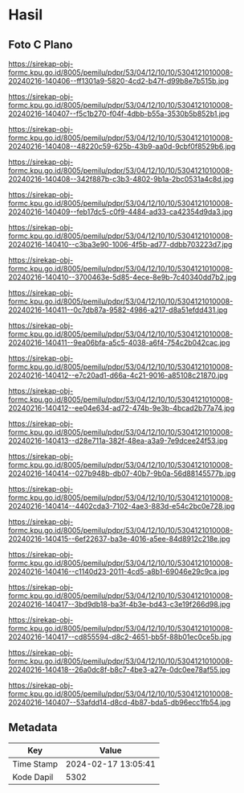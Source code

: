 # Hasil

## Foto C Plano

https://sirekap-obj-formc.kpu.go.id/8005/pemilu/pdpr/53/04/12/10/10/5304121010008-20240216-140406--ff1301a9-5820-4cd2-b47f-d99b8e7b515b.jpg

https://sirekap-obj-formc.kpu.go.id/8005/pemilu/pdpr/53/04/12/10/10/5304121010008-20240216-140407--f5c1b270-f04f-4dbb-b55a-3530b5b852b1.jpg

https://sirekap-obj-formc.kpu.go.id/8005/pemilu/pdpr/53/04/12/10/10/5304121010008-20240216-140408--48220c59-625b-43b9-aa0d-9cbf0f8529b6.jpg

https://sirekap-obj-formc.kpu.go.id/8005/pemilu/pdpr/53/04/12/10/10/5304121010008-20240216-140408--342f887b-c3b3-4802-9b1a-2bc0531a4c8d.jpg

https://sirekap-obj-formc.kpu.go.id/8005/pemilu/pdpr/53/04/12/10/10/5304121010008-20240216-140409--feb17dc5-c0f9-4484-ad33-ca42354d9da3.jpg

https://sirekap-obj-formc.kpu.go.id/8005/pemilu/pdpr/53/04/12/10/10/5304121010008-20240216-140410--c3ba3e90-1006-4f5b-ad77-ddbb703223d7.jpg

https://sirekap-obj-formc.kpu.go.id/8005/pemilu/pdpr/53/04/12/10/10/5304121010008-20240216-140410--3700463e-5d85-4ece-8e9b-7c40340dd7b2.jpg

https://sirekap-obj-formc.kpu.go.id/8005/pemilu/pdpr/53/04/12/10/10/5304121010008-20240216-140411--0c7db87a-9582-4986-a217-d8a51efdd431.jpg

https://sirekap-obj-formc.kpu.go.id/8005/pemilu/pdpr/53/04/12/10/10/5304121010008-20240216-140411--9ea06bfa-a5c5-4038-a6f4-754c2b042cac.jpg

https://sirekap-obj-formc.kpu.go.id/8005/pemilu/pdpr/53/04/12/10/10/5304121010008-20240216-140412--e7c20ad1-d66a-4c21-9016-a85108c21870.jpg

https://sirekap-obj-formc.kpu.go.id/8005/pemilu/pdpr/53/04/12/10/10/5304121010008-20240216-140412--ee04e634-ad72-474b-9e3b-4bcad2b77a74.jpg

https://sirekap-obj-formc.kpu.go.id/8005/pemilu/pdpr/53/04/12/10/10/5304121010008-20240216-140413--d28e711a-382f-48ea-a3a9-7e9dcee24f53.jpg

https://sirekap-obj-formc.kpu.go.id/8005/pemilu/pdpr/53/04/12/10/10/5304121010008-20240216-140414--027b948b-db07-40b7-9b0a-56d88145577b.jpg

https://sirekap-obj-formc.kpu.go.id/8005/pemilu/pdpr/53/04/12/10/10/5304121010008-20240216-140414--4402cda3-7102-4ae3-883d-e54c2bc0e728.jpg

https://sirekap-obj-formc.kpu.go.id/8005/pemilu/pdpr/53/04/12/10/10/5304121010008-20240216-140415--6ef22637-ba3e-4016-a5ee-84d8912c218e.jpg

https://sirekap-obj-formc.kpu.go.id/8005/pemilu/pdpr/53/04/12/10/10/5304121010008-20240216-140416--c1140d23-2011-4cd5-a8b1-69046e29c9ca.jpg

https://sirekap-obj-formc.kpu.go.id/8005/pemilu/pdpr/53/04/12/10/10/5304121010008-20240216-140417--3bd9db18-ba3f-4b3e-bd43-c3e19f266d98.jpg

https://sirekap-obj-formc.kpu.go.id/8005/pemilu/pdpr/53/04/12/10/10/5304121010008-20240216-140417--cd855594-d8c2-4651-bb5f-88b01ec0ce5b.jpg

https://sirekap-obj-formc.kpu.go.id/8005/pemilu/pdpr/53/04/12/10/10/5304121010008-20240216-140418--26a0dc8f-b8c7-4be3-a27e-0dc0ee78af55.jpg

https://sirekap-obj-formc.kpu.go.id/8005/pemilu/pdpr/53/04/12/10/10/5304121010008-20240216-140407--53afdd14-d8cd-4b87-bda5-db96ecc1fb54.jpg


## Metadata

| Key        | Value               |
| ---------- | ------------------- |
| Time Stamp | 2024-02-17 13:05:41 |
| Kode Dapil | 5302                |



